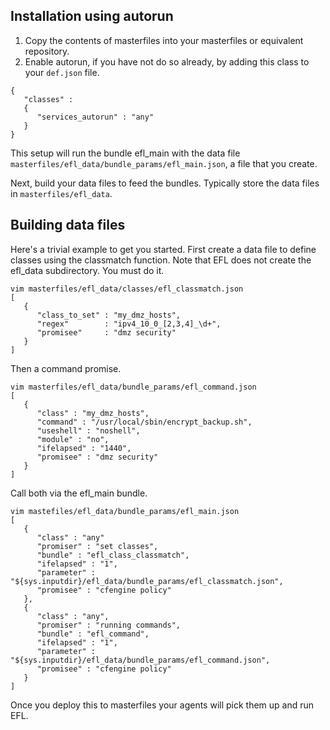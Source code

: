 ## Installation using autorun

1. Copy the contents of masterfiles into your masterfiles or equivalent repository.
1. Enable autorun, if you have not do so already, by adding this class to your ```def.json``` file.
```
{
   "classes" :
   {
      "services_autorun" : "any"
   }
}
```

This setup will run the bundle efl_main with the data file ```masterfiles/efl_data/bundle_params/efl_main.json```, a file that you create.

Next, build your data files to feed the bundles. Typically store the data files in ```masterfiles/efl_data```.

## Building data files

Here's a trivial example to get you started. First create a data file to define classes using the classmatch function. Note that EFL does not create the efl_data subdirectory. You must do it.
```
vim masterfiles/efl_data/classes/efl_classmatch.json
[
   {
      "class_to_set" : "my_dmz_hosts",
      "regex"        : "ipv4_10_0_[2,3,4]_\d+",
      "promisee"     : "dmz security"
   }
]
```

Then a command promise.
```
vim masterfiles/efl_data/bundle_params/efl_command.json
[
   {
      "class" : "my_dmz_hosts",
      "command" : "/usr/local/sbin/encrypt_backup.sh",
      "useshell" : "noshell",
      "module" : "no",
      "ifelapsed" : "1440",
      "promisee" : "dmz security"
   }
]
```

Call both via the efl_main bundle.
```
vim mastefiles/efl_data/bundle_params/efl_main.json
[
   {
      "class" : "any"
      "promiser" : "set classes",
      "bundle" : "efl_class_classmatch",
      "ifelapsed" : "1",
      "parameter" : "${sys.inputdir}/efl_data/bundle_params/efl_classmatch.json",
      "promisee" : "cfengine policy"
   },
   {
      "class" : "any",
      "promiser" : "running commands",
      "bundle" : "efl_command",
      "ifelapsed" : "1",
      "parameter" : "${sys.inputdir}/efl_data/bundle_params/efl_command.json",
      "promisee" : "cfengine policy"
   }
]
```

Once you deploy this to masterfiles your agents will pick them up and run EFL.

